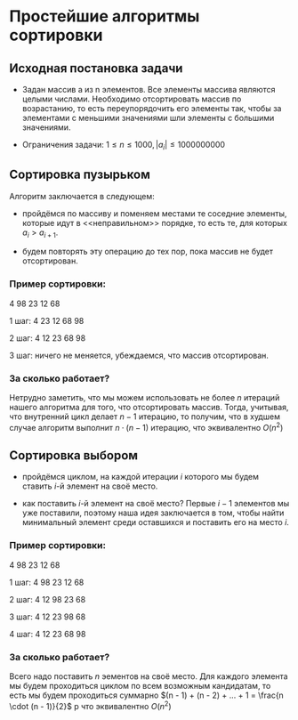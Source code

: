 # Простейшие алгоритмы сортировки

## Исходная постановка задачи

- Задан массив a из n элементов. Все элементы массива являются целыми числами. Необходимо отсортировать массив по возрастанию, то есть переупорядочить его элементы так, чтобы за элементами 
с меньшими значениями шли элементы с большими значениями.

- Ограничения задачи: $1 \le n \le 1000, |a_i| \le 1000000000$

## Сортировка пузырьком

Алгоритм заключается в следующем: 

- пройдёмся по массиву и поменяем местами те соседние элементы, которые идут в <<неправильном>> порядке, то есть те, для которых $a_i > a_{i + 1}$.

- будем повторять эту операцию до тех пор, пока массив не будет отсортирован.

### Пример сортировки:

4 98 23 12 68

1 шаг:  4 23 12 68 98

2 шаг: 4 12 23 68 98

3 шаг: ничего не меняется, убеждаемся, что массив отсортирован.

### За сколько работает? 

Нетрудно заметить, что мы можем использовать не более $n$ итераций нашего алгоритма для того, что отсортировать массив. Тогда, учитывая, что внутренний цикл делает $n - 1$ итерацию, то получим, что в худшем случае алгоритм выполнит $n \cdot (n - 1)$ итерацию, что эквивалентно $O(n^2)$

## Сортировка выбором

- пройдёмся циклом, на каждой итерации $i$ которого мы будем ставить $i$-й элемент на своё место.

- как поставить $i$-й элемент на своё место? Первые $i - 1$ элементов мы уже поставили, поэтому наша идея заключается в том, чтобы найти минимальный элемент среди оставшихся и поставить его на место $i$.

### Пример сортировки:

4 98 23 12 68

1 шаг: 4 98 23 12 68

2 шаг: 4 12 98 23 68

3 шаг: 4 12 23 98 68

4 шаг: 4 12 23 68 98

### За сколько работает?

Всего надо поставить $n$ эементов на своё место. Для каждого элемента мы будем проходиться циклом по всем возможным кандидатам, то есть мы будем проходиться суммарно $(n - 1) + (n - 2) + ... + 1 = \frac{n \cdot (n - 1)}{2}$ р что эквивалентно $O(n^2)$
